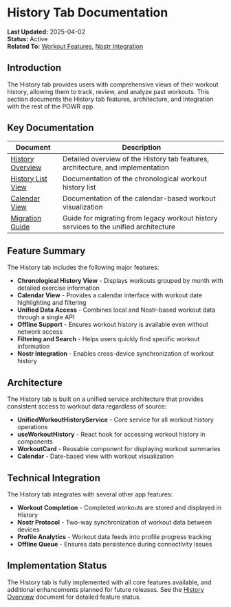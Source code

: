 # History Tab Documentation

**Last Updated:** 2025-04-02  
**Status:** Active  
**Related To:** [Workout Features](../workout/index.md), [Nostr Integration](../../technical/nostr/index.md)

## Introduction

The History tab provides users with comprehensive views of their workout history, allowing them to track, review, and analyze past workouts. This section documents the History tab features, architecture, and integration with the rest of the POWR app.

## Key Documentation

| Document | Description |
|----------|-------------|
| [History Overview](./history_overview.md) | Detailed overview of the History tab features, architecture, and implementation |
| [History List View](./history_list.md) | Documentation of the chronological workout history list |
| [Calendar View](./calendar_view.md) | Documentation of the calendar-based workout visualization |
| [Migration Guide](./migration_guide.md) | Guide for migrating from legacy workout history services to the unified architecture |

## Feature Summary

The History tab includes the following major features:

- **Chronological History View** - Displays workouts grouped by month with detailed exercise information
- **Calendar View** - Provides a calendar interface with workout date highlighting and filtering
- **Unified Data Access** - Combines local and Nostr-based workout data through a single API
- **Offline Support** - Ensures workout history is available even without network access
- **Filtering and Search** - Helps users quickly find specific workout information
- **Nostr Integration** - Enables cross-device synchronization of workout history

## Architecture

The History tab is built on a unified service architecture that provides consistent access to workout data regardless of source:

- **UnifiedWorkoutHistoryService** - Core service for all workout history operations
- **useWorkoutHistory** - React hook for accessing workout history in components
- **WorkoutCard** - Reusable component for displaying workout summaries
- **Calendar** - Date-based view with workout visualization

## Technical Integration

The History tab integrates with several other app features:

- **Workout Completion** - Completed workouts are stored and displayed in History
- **Nostr Protocol** - Two-way synchronization of workout data between devices
- **Profile Analytics** - Workout data feeds into profile progress tracking
- **Offline Queue** - Ensures data persistence during connectivity issues

## Implementation Status

The History tab is fully implemented with all core features available, and additional enhancements planned for future releases. See the [History Overview](./history_overview.md) document for detailed feature status.
